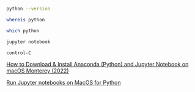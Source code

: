 ``` bash
python --version

whereis python

which python

jupyter notebook

control-C
```

[How to Download & Install Anaconda (Python) and Jupyter Notebook on macOS Monterey (2022)](https://www.youtube.com/watch?v=D_AvfnPtAC8&ab_channel=ROHITTECH)


[Run Jupyter notebooks on MacOS for Python](https://youtu.be/F1cO_gLnh60?si=RzuQq34t4g3Zn6Ns)